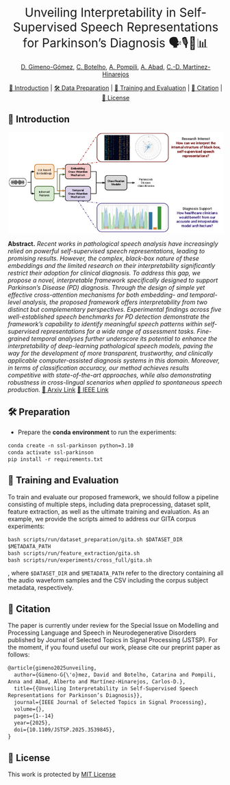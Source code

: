 <h1 align="center"><span style="font-weight:normal">Unveiling Interpretability in Self-Supervised Speech Representations for Parkinson’s Diagnosis 🗣️🎙️📝📊</h1>
  
<div align="center">
  
[D. Gimeno-Gómez](https://scholar.google.es/citations?user=DVRSla8AAAAJ&hl=en), [C. Botelho](https://scholar.google.com/citations?user=d-xmVlUAAAAJ&hl=en), [A. Pompili](https://scholar.google.pt/citations?user=ZiB_o6kAAAAJ&hl=en), [A. Abad](https://scholar.google.pt/citations?user=M5hzAIwAAAAJ&hl=en), [C.-D. Martínez-Hinarejos](https://scholar.google.es/citations?user=HFKXPH8AAAAJ&hl=en)
</div>

<div align="center">
  
[📘 Introduction](#intro) |
[🛠️ Data Preparation](#preparation) |
[🚀 Training and Evaluation](#training) |
[📖 Citation](#citation) |
[📝 License](#license)
</div>

## <a name="intro"></a> 📘 Introduction

<div align="center"> <img src="docs/figure1.png"  width="720"> </div>

**Abstract.** _Recent works in pathological speech analysis have increasingly relied on powerful self-supervised speech representations, leading to promising results. However, the complex, black-box nature of these embeddings and the limited research on their interpretability significantly restrict their adoption for clinical diagnosis. To address this gap, we propose a novel, interpretable framework specifically designed to support Parkinson’s Disease (PD) diagnosis. Through the design of simple yet effective cross-attention mechanisms for both embedding- and temporal-level
analysis, the proposed framework offers interpretability from two distinct but complementary perspectives. Experimental findings across five well-established speech benchmarks for PD detection demonstrate the framework’s capability to identify meaningful speech patterns within self-supervised representations for a wide range of assessment tasks. Fine-grained temporal analyses further underscore its potential to enhance the interpretability
of deep-learning pathological speech models, paving the way for the development of more transparent, trustworthy, and clinically applicable computer-assisted diagnosis systems in this domain. Moreover, in terms of classification accuracy, our method achieves results competitive with state-of-the-art approaches, while also demonstrating robustness in cross-lingual scenarios when applied to spontaneous speech production._ [📜 Arxiv Link](https://arxiv.org/abs/2412.02006) [📜 IEEE Link](https://ieeexplore.ieee.org/abstract/document/10877763)

## <a name="preparation"></a> 🛠️ Preparation

- Prepare the **conda environment** to run the experiments:

```
conda create -n ssl-parkinson python=3.10
conda activate ssl-parkinson
pip install -r requirements.txt
```

## <a name="training"></a> 🚀 Training and Evaluation

To train and evaluate our proposed framework, we should follow a pipeline consisting of multiple steps, including data preprocessing, dataset split, feature extraction, as well as the ultimate training and evaluation. As an example, we provide the scripts aimed to address our GITA corpus experiments:

```
bash scripts/run/dataset_preparation/gita.sh $DATASET_DIR $METADATA_PATH
bash scripts/run/feature_extraction/gita.sh
bash scripts/run/experiments/cross_full/gita.sh
```

, where `$DATASET_DIR` and `$METADATA_PATH` refer to the directory containing all the audio waveform samples and the CSV including the corpus subject metadata, respectively.

## <a name="citation"></a> 📖 Citation

The paper is currently under review for the Special Issue on Modelling and Processing Language and Speech in Neurodegenerative Disorders published by Journal of Selected Topics in Signal Processing (JSTSP). For the moment, if you found useful our work, please cite our preprint paper as follows:

```
@article{gimeno2025unveiling,
  author={Gimeno-G{\'o}mez, David and Botelho, Catarina and Pompili, Anna and Abad, Alberto and Martínez-Hinarejos, Carlos-D.},
  title={{Unveiling Interpretability in Self-Supervised Speech Representations for Parkinson’s Diagnosis}},
  journal={IEEE Journal of Selected Topics in Signal Processing},
  volume={},
  pages={1--14}
  year={2025},
  doi={10.1109/JSTSP.2025.3539845},
}
```

## <a name="license"></a> 📝 License

This work is protected by [MIT License](LICENSE)
